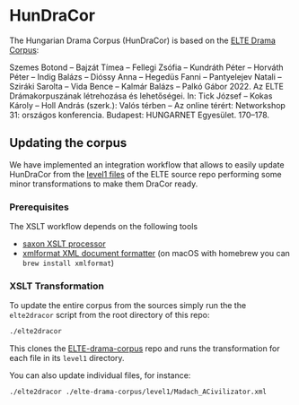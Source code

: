 # HunDraCor

The Hungarian Drama Corpus (HunDraCor) is based on the
[ELTE Drama Corpus](https://github.com/ELTE-DH/drama-corpus):

Szemes Botond – Bajzát Tímea – Fellegi Zsófia – Kundráth Péter – Horváth Péter –
Indig Balázs – Dióssy Anna – Hegedüs Fanni – Pantyelejev Natali – Sziráki
Sarolta – Vida Bence – Kalmár Balázs – Palkó Gábor 2022. Az ELTE
Drámakorpuszának létrehozása és lehetőségei. In: Tick József – Kokas Károly –
Holl András (szerk.): Valós térben – Az online térért: Networkshop 31: országos
konferencia. Budapest: HUNGARNET Egyesület. 170–178.

## Updating the corpus

We have implemented an integration workflow that allows to easily update
HunDraCor from the
[level1 files](https://github.com/ELTE-DH/drama-corpus/tree/main/level1) of the
ELTE source repo performing some minor transformations to make them DraCor
ready.

### Prerequisites

The XSLT workflow depends on the following tools

- [saxon XSLT processor](https://www.saxonica.com/)
- [xmlformat XML document formatter](https://web.archive.org/web/20160929174540/http://www.kitebird.com/software/xmlformat/)
  (on macOS with homebrew you can `brew install xmlformat`)

### XSLT Transformation

To update the entire corpus from the sources simply run the the `elte2dracor`
script from the root directory of this repo:

```sh
./elte2dracor
```

This clones the
[ELTE-drama-corpus](https://github.com/dracor-org/ELTE-drama-corpus) repo and
runs the transformation for each file in its `level1` directory.

You can also update individual files, for instance:

```sh
./elte2dracor ./elte-drama-corpus/level1/Madach_ACivilizator.xml
```
